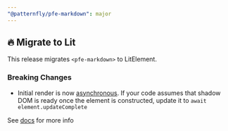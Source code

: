 ```yaml
---
"@patternfly/pfe-markdown": major
---
```


## 🔥 Migrate to Lit

This release migrates `<pfe-markdown>` to LitElement.

### Breaking Changes
- Initial render is now [asynchronous](https://lit.dev/docs/components/lifecycle/#reactive-update-cycle).
  If your code assumes that shadow DOM is ready once the element is constructed, update it to `await element.updateComplete`


See [docs](https://patternflyelements.org/components/markdown/) for more info
